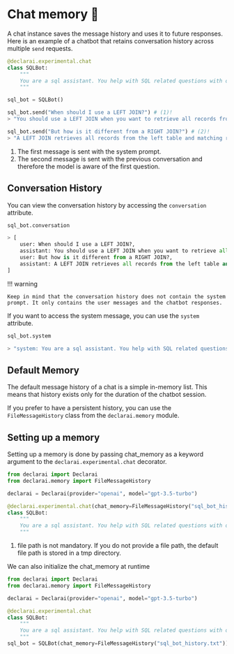 # Chat memory :brain:

A chat instance saves the message history and uses it to future responses.
Here is an example of a chatbot that retains conversation history across multiple `send` requests.
```py
@declarai.experimental.chat
class SQLBot:
    """
    You are a sql assistant. You help with SQL related questions with one-line answers.
    """

sql_bot = SQLBot()

sql_bot.send("When should I use a LEFT JOIN?") # (1)!
> "You should use a LEFT JOIN when you want to retrieve all records from the left table and matching records from the right table."

sql_bot.send("But how is it different from a RIGHT JOIN?") # (2)!
> "A LEFT JOIN retrieves all records from the left table and matching records from the right table, while a RIGHT JOIN retrieves all records from the right table and matching records from the left table."
```

1. The first message is sent with the system prompt.
2. The second message is sent with the previous conversation and therefore the model is aware of the first question.


## Conversation History
You can view the conversation history by accessing the `conversation` attribute.

```py
sql_bot.conversation

> [
    user: When should I use a LEFT JOIN?, 
    assistant: You should use a LEFT JOIN when you want to retrieve all records from the left table and matching records from the right table.,
    user: But how is it different from a RIGHT JOIN?,
    assistant: A LEFT JOIN retrieves all records from the left table and matching records from the right table, while a RIGHT JOIN retrieves all records from the right table and matching records from the left table.
]

```

!!! warning
    
    Keep in mind that the conversation history does not contain the system prompt. It only contains the user messages and the chatbot responses.

If you want to access the system message, you can use the `system` attribute.

```py
sql_bot.system

> "system: You are a sql assistant. You help with SQL related questions with one-line answers.\n"
```


## Default Memory

The default message history of a chat is a simple in-memory list. This means that history exists only for the duration of the chatbot session.

If you prefer to have a persistent history, you can use the `FileMessageHistory` class from the `declarai.memory` module.


## Setting up a memory
Setting up a memory is done by passing chat_memory as a keyword argument to the `declarai.experimental.chat` decorator.

```py
from declarai import Declarai
from declarai.memory import FileMessageHistory

declarai = Declarai(provider="openai", model="gpt-3.5-turbo")

@declarai.experimental.chat(chat_memory=FileMessageHistory("sql_bot_history.txt")) # (1)!
class SQLBot:
    """
    You are a sql assistant. You help with SQL related questions with one-line answers.
    """
```

1. file path is not mandatory. If you do not provide a file path, the default file path is stored in a tmp directory.

We can also initialize the chat_memory at runtime

```py
from declarai import Declarai
from declarai.memory import FileMessageHistory

declarai = Declarai(provider="openai", model="gpt-3.5-turbo")

@declarai.experimental.chat
class SQLBot:
    """
    You are a sql assistant. You help with SQL related questions with one-line answers.
    """
sql_bot = SQLBot(chat_memory=FileMessageHistory("sql_bot_history.txt"))
```



